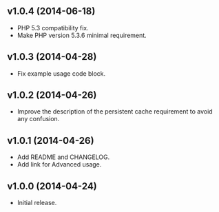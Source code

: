 ## v1.0.4 (2014-06-18)
* PHP 5.3 compatibility fix.
* Make PHP version 5.3.6 minimal requirement.

## v1.0.3 (2014-04-28)
* Fix example usage code block.

## v1.0.2 (2014-04-26)
* Improve the description of the persistent cache requirement to avoid any confusion.

## v1.0.1 (2014-04-26)
* Add README and CHANGELOG.
* Add link for Advanced usage.

## v1.0.0 (2014-04-24)
* Initial release.
